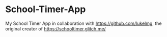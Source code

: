 # School-Timer-App
My School Timer App in collaboration with https://github.com/lukelmg, the original creator of https://schooltimer.glitch.me/ 
